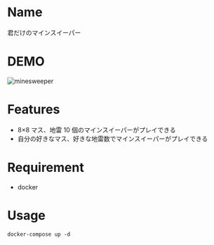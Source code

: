 # Name

君だけのマインスイーパー

# DEMO

![minesweeper](https://user-images.githubusercontent.com/46744500/152663019-2ae8c620-aadc-4b81-9804-e1080a11d2a8.gif)

# Features

- 8×8 マス、地雷 10 個のマインスイーパーがプレイできる
- 自分の好きなマス、好きな地雷数でマインスイーパーがプレイできる

# Requirement

- docker

# Usage

```
docker-compose up -d
```
